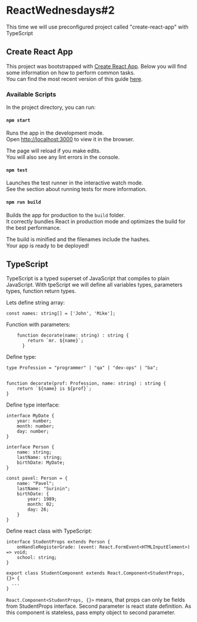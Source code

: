 # ReactWednesdays#2

This time we will use preconfigured project called "create-react-app" with TypeScript 

## Create React App

This project was bootstrapped with [Create React App](https://github.com/facebookincubator/create-react-app).
Below you will find some information on how to perform common tasks.<br>
You can find the most recent version of this guide [here](https://github.com/facebookincubator/create-react-app/blob/master/packages/react-scripts/template/README.md).

### Available Scripts

In the project directory, you can run:

#### `npm start`

Runs the app in the development mode.<br>
Open [http://localhost:3000](http://localhost:3000) to view it in the browser.

The page will reload if you make edits.<br>
You will also see any lint errors in the console.

#### `npm test`

Launches the test runner in the interactive watch mode.<br>
See the section about running tests for more information.

#### `npm run build`

Builds the app for production to the `build` folder.<br>
It correctly bundles React in production mode and optimizes the build for the best performance.

The build is minified and the filenames include the hashes.<br>
Your app is ready to be deployed!

## TypeScript 

TypeScript is a typed superset of JavaScript that compiles to plain JavaScript.
With tpeScript we will define all variables types, parameters types, function return types.

Lets define string array:
```
const names: string[] = ['John', 'Mike'];
```

Function with parameters:
```
    function decorate(name: string) : string {
        return `mr. ${name}`;
      }  
```

Define type:

```
type Profession = "programmer" | "qa" | "dev-ops" | "ba";

 
function decorate(prof: Profession, name: string) : string {
    return `${name} is ${prof}`;
}  
```

Define type interface: 
 
```
interface MyDate {
    year: number;
    month: number;
    day: number;
}

interface Person {
    name: string;
    lastName: string;
    birthDate: MyDate;
}

const pavel: Person = {
    name: "Pavel";
    lastName: "Surinin";
    birthDate: {
        year: 1989;
        month: 02;
        day: 26;
    }
}
```

Define react class with TypeScript:
```
interface StudentProps extends Person {
    onHandleRegisterGrade: (event: React.FormEvent<HTMLInputElement>) => void;
    school: string;
}

export class StudentComponent extends React.Component<StudentProps, {}> {
  ...
}
```
`React.Component<StudentProps, {}>` means, that props can only be fields from StudentProps interface.
Second parameter is react state definition. As this component is stateless, pass empty object to second parameter.